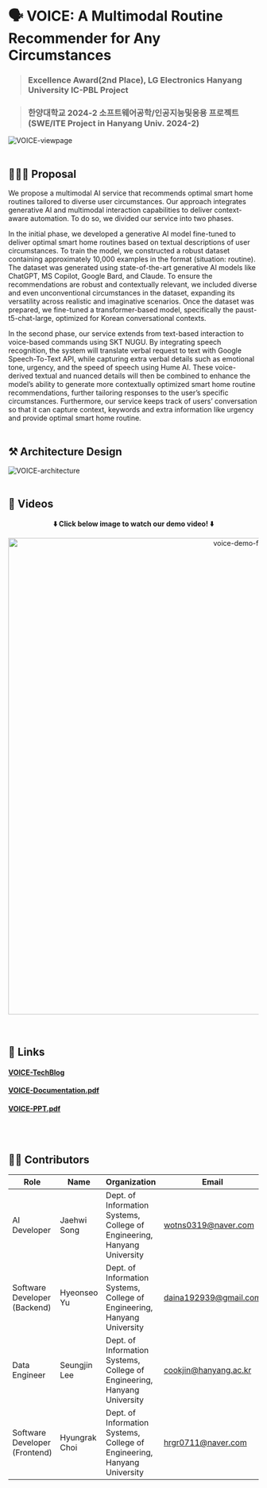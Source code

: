 # 🗣️ VOICE: A Multimodal Routine Recommender for Any Circumstances
> ### **Excellence Award(2nd Place), LG Electronics Hanyang University IC-PBL Project**

> ### 한양대학교 2024-2 소프트웨어공학/인공지능및응용 프로젝트 (SWE/ITE Project in Hanyang Univ. 2024-2)

![VOICE-viewpage](https://github.com/user-attachments/assets/aab920e3-7c06-4637-9b51-f6c4dba10795)
<br/><br/>

## 💁🏻‍♂️ Proposal
We propose a multimodal AI service that recommends optimal smart home routines tailored to diverse user circumstances. Our approach integrates generative AI and multimodal interaction capabilities to deliver context-aware automation. To do so, we divided our service into two phases.

In the initial phase, we developed a generative AI model fine-tuned to deliver optimal smart home routines based on textual descriptions of user circumstances. To train the model, we constructed a robust dataset containing approximately 10,000 examples in the format (situation: routine). The dataset was generated using state-of-the-art generative AI models like ChatGPT, MS Copilot, Google Bard, and Claude. To ensure the recommendations are robust and contextually relevant, we included diverse and even unconventional circumstances in the dataset, expanding its versatility across realistic and imaginative scenarios. Once the dataset was prepared, we fine-tuned a transformer-based model, specifically the paust-t5-chat-large, optimized for Korean conversational contexts.

In the second phase, our service extends from text-based interaction to voice-based commands using SKT NUGU. By integrating speech recognition, the system will translate verbal request to text with Google Speech-To-Text API, while capturing extra verbal details such as emotional tone, urgency, and the speed of speech using Hume AI. These voice-derived textual and nuanced details will then be combined to enhance the model’s ability to generate more contextually optimized smart home routine recommendations, further tailoring responses to the user’s specific circumstances. Furthermore, our service keeps track of users’ conversation so that it can capture context, keywords and extra information like urgency and provide optimal smart home routine.
<br/><br/>

## ⚒️ Architecture Design
![VOICE-architecture](https://github.com/user-attachments/assets/dd50616e-3f9b-46cb-bdfa-e2591a75bb55)
<br/><br/>

## 🎥 Videos
<div align="center">

**⬇️ Click below image to watch our demo video! ⬇️**

<a href="https://www.youtube.com/watch?v=RquS2jUlkmU">
<img width="960" alt="voice-demo-frontpage" src="https://github.com/user-attachments/assets/1920d919-d9b1-496e-8be7-1ad4c9bb3479" />
</a>
</div>
<br/><br/>

## 🔗 Links
#### [VOICE-TechBlog](https://bit.ly/cse2024-voice-blog)
#### [VOICE-Documentation.pdf](https://docs.google.com/viewer?url=https://github.com/CSE-VOICE/VOICE-DOC/blob/main/VOICE.pdf?raw=True)
#### [VOICE-PPT.pdf](https://docs.google.com/viewer?url=https://github.com/CSE-VOICE/VOICE-DOC/blob/main/VOICE-PPT.pdf?raw=True)
<br/><br/>

## 👫🏻 Contributors
| Role | Name | Organization | Email |
|------|-------|-------|-------|
| AI Developer | Jaehwi Song | Dept. of Information Systems, College of Engineering, Hanyang University | wotns0319@naver.com |
| Software Developer (Backend) | Hyeonseo Yu | Dept. of Information Systems, College of Engineering, Hanyang University | daina192939@gmail.com |
| Data Engineer | Seungjin Lee | Dept. of Information Systems, College of Engineering, Hanyang University | cookjin@hanyang.ac.kr |
| Software Developer (Frontend) | Hyungrak Choi | Dept. of Information Systems, College of Engineering, Hanyang University | hrgr0711@naver.com |
